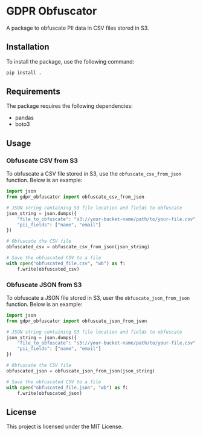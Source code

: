 # GDPR Obfuscator

A package to obfuscate PII data in CSV files stored in S3.

## Installation

To install the package, use the following command:

```sh
pip install .
```

## Requirements

The package requires the following dependencies:

- pandas
- boto3

## Usage

### Obfuscate CSV from S3

To obfuscate a CSV file stored in S3, use the `obfuscate_csv_from_json` function. Below is an example:

```python
import json
from gdpr_obfuscator import obfuscate_csv_from_json

# JSON string containing S3 file location and fields to obfuscate
json_string = json.dumps({
    "file_to_obfuscate": "s3://your-bucket-name/path/to/your-file.csv",
    "pii_fields": ["name", "email"]
})

# Obfuscate the CSV file
obfuscated_csv = obfuscate_csv_from_json(json_string)

# Save the obfuscated CSV to a file
with open("obfuscated_file.csv", "wb") as f:
    f.write(obfuscated_csv)
```

### Obfuscate JSON from S3

To obfuscate a JSON file stored in S3, user the `obfuscate_json_from_json` function. Below is an example:

```python
import json
from gdpr_obfuscator import obfuscate_json_from_json

# JSON string containing S3 file location and fields to obfuscate
json_string = json.dumps({
    "file_to_obfuscate": "s3://your-bucket-name/path/to/your-file.csv",
    "pii_fields": ["name", "email"]
})

# Obfuscate the CSV file
obfuscated_json = obfuscate_json_from_json(json_string)

# Save the obfuscated CSV to a file
with open("obfuscated_file.json", "wb") as f:
    f.write(obfuscated_json)
```

## License

This project is licensed under the MIT License.
